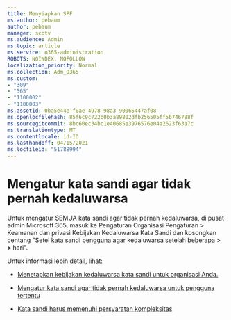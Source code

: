 ```yaml
---
title: Menyiapkan SPF
ms.author: pebaum
author: pebaum
manager: scotv
ms.audience: Admin
ms.topic: article
ms.service: o365-administration
ROBOTS: NOINDEX, NOFOLLOW
localization_priority: Normal
ms.collection: Adm_O365
ms.custom:
- "309"
- "565"
- "1100002"
- "1100003"
ms.assetid: 0ba5e44e-f0ae-4978-98a3-90065447af08
ms.openlocfilehash: 85f6c9c722b0b3a89802dfb256505ff5b746788f
ms.sourcegitcommit: 8bc60ec34bc1e40685e3976576e04a2623f63a7c
ms.translationtype: MT
ms.contentlocale: id-ID
ms.lasthandoff: 04/15/2021
ms.locfileid: "51788994"
---
```

# <a name="set-passwords-to-never-expire"></a>Mengatur kata sandi agar tidak pernah kedaluwarsa

Untuk mengatur SEMUA kata sandi agar tidak pernah kedaluwarsa, di pusat admin Microsoft 365, masuk ke Pengaturan Organisasi Pengaturan > Keamanan dan privasi Kebijakan Kedaluwarsa Kata Sandi dan kosongkan centang "Setel kata sandi pengguna agar kedaluwarsa setelah beberapa  >  **[](https://portal.office.com/adminportal/home#/settings/security)  >  [](https://portal.microsoft.com/Adminportal/Home#/Settings/SecurityPrivacy/:/Settings/L1/PasswordPolicy)** hari".
  
Untuk informasi lebih detail, lihat:

- [Menetapkan kebijakan kedaluwarsa kata sandi untuk organisasi Anda.](https://docs.microsoft.com/microsoft-365/admin/manage/set-password-expiration-policy)
  
- [Mengatur kata sandi agar tidak pernah kedaluwarsa untuk pengguna tertentu](https://docs.microsoft.com/microsoft-365/admin/add-users/set-password-to-never-expire)

- [Kata sandi harus memenuhi persyaratan kompleksitas](https://docs.microsoft.com/windows/security/threat-protection/security-policy-settings/password-must-meet-complexity-requirements)
  